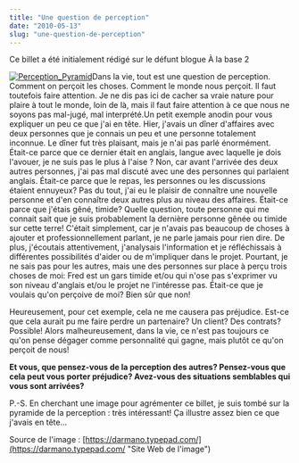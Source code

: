 ```yaml
---
title: "Une question de perception"
date: "2010-05-13"
slug: "une-question-de-perception"
---
```


Ce billet a été initialement rédigé sur le défunt blogue À la base 2

[![](images/Perception_Pyramid.jpg "Perception_Pyramid")](http://fred.dev/content/uploads/2010/05/Perception_Pyramid.jpg)Dans la vie, tout est une question de perception. Comment on perçoit les choses. Comment le monde nous perçoit. Il faut toutefois faire attention. Je ne dis pas ici de cacher sa vraie nature pour plaire à tout le monde, loin de là, mais il faut faire attention à ce que nous ne soyons pas mal-jugé, mal interprété.Un petit exemple anodin pour vous expliquer un peu ce que j'ai en tête. Hier, j'avais un dîner d'affaires avec deux personnes que je connais un peu et une personne totalement inconnue. Le dîner fut très plaisant, mais je n'ai pas parlé énormément. Était-ce parce que ce dernier était en anglais, langue avec laquelle je dois l'avouer, je ne suis pas le plus à l'aise ? Non, car avant l'arrivée des deux autres personnes, j'ai pas mal discuté avec une des personnes qui parlaient anglais. Était-ce parce que le repas, les personnes ou les discussions étaient ennuyeux? Pas du tout, j'ai eu le plaisir de connaître une nouvelle personne et d'en connaître deux autres plus au niveau des affaires. Était-ce parce que j'étais gêné, timide? Quelle question, toute personne qui me connait sait que je suis probablement la dernière personne gênée ou timide sur cette terre! C'était simplement, car je n'avais pas beaucoup de choses à ajouter et professionnellement parlant, je ne parle jamais pour rien dire. De plus, j'écoutais attentivement, j'analysais l'information et je réfléchissais à différentes possibilités d'aider ou de m'impliquer dans le projet. Pourtant, je ne sais pas pour les autres, mais une des personnes sur place à perçu trois choses de moi: Fred est un gars timide et/ou qui n'ose pas s'exprimer vu son niveau d'anglais et/ou le projet ne l'intéresse pas. Était-ce que je voulais qu'on perçoive de moi? Bien sûr que non!

Heureusement, pour cet exemple, cela ne me causera pas préjudice. Est-ce que cela aurait pu me faire perdre un partenaire? Un client? Des contrats? Possible! Alors malheureusement, dans la vie, ce n'est pas toujours ce qu'on pense dégager comme personnalité qui gagne, mais plutôt ce qu'on perçoit de nous!

**Et vous, que pensez-vous de la perception des autres? Pensez-vous que cela peut vous porter préjudice? Avez-vous des situations semblables qui vous sont arrivées?**

P.-S. En cherchant une image pour agrémenter ce billet, je suis tombé sur la pyramide de la perception : très intéressant! Ça illustre assez bien ce que j'avais en tête...

Source de l'image : [https://darmano.typepad.com/](https://darmano.typepad.com/ "Site Web de l'image")
